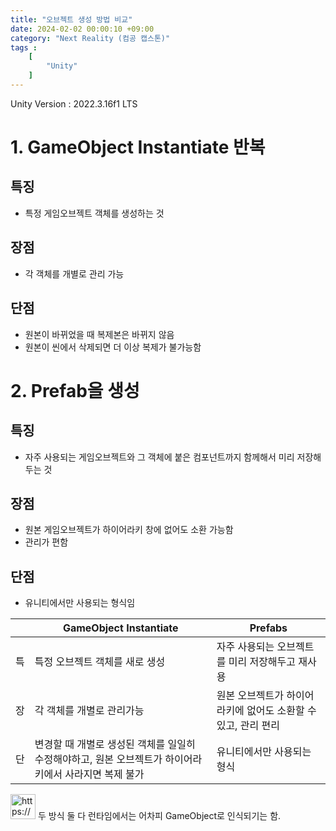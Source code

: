 ```yaml
---
title: "오브젝트 생성 방법 비교"
date: 2024-02-02 00:00:10 +09:00
category: "Next Reality (컴공 캡스톤)"
tags :
    [
        "Unity"
    ]
---
```

Unity Version : 2022.3.16f1 LTS

# 1. GameObject Instantiate 반복

## 특징

- 특정 게임오브젝트 객체를 생성하는 것

## 장점

- 각 객체를 개별로 관리 가능

## 단점

- 원본이 바뀌었을 때 복제본은 바뀌지 않음
- 원본이 씬에서 삭제되면 더 이상 복제가 불가능함

# 2. Prefab을 생성

## 특징

- 자주 사용되는 게임오브젝트와 그 객체에 붙은 컴포넌트까지 함께해서 미리 저장해두는 것

## 장점

- 원본 게임오브젝트가 하이어라키 창에 없어도 소환 가능함
- 관리가 편함

## 단점

- 유니티에서만 사용되는 형식임

|     | GameObject Instantiate                                                                                | Prefabs                                                       |
| --- | ----------------------------------------------------------------------------------------------------- | ------------------------------------------------------------- |
| 특  | 특정 오브젝트 객체를 새로 생성                                                                        | 자주 사용되는 오브젝트를 미리 저장해두고 재사용               |
| 장  | 각 객체를 개별로 관리가능                                                                             | 원본 오브젝트가 하이어라키에 없어도 소환할 수 있고, 관리 편리 |
| 단  | 변경할 때 개별로 생성된 객체를 일일히 수정해야하고, 원본 오브젝트가 하이어라키에서 사라지면 복제 불가 | 유니티에서만 사용되는 형식                                    |

<aside>
<img src="https://www.notion.so/icons/report_blue.svg" alt="https://www.notion.so/icons/report_blue.svg" width="40px" /> 두 방식 둘 다 런타임에서는 어차피 GameObject로 인식되기는 함.

</aside>
